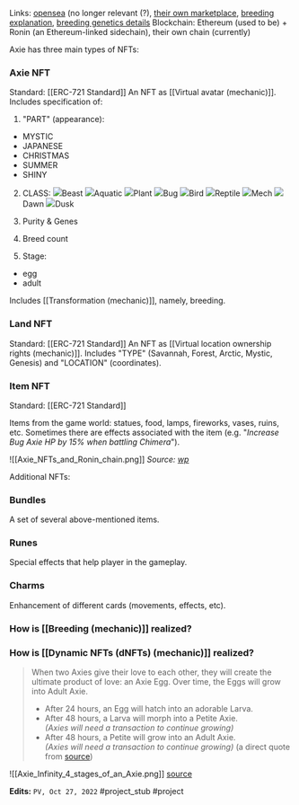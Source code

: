Links: [opensea](https://opensea.io/collection/axie) (no longer relevant (?), [their own marketplace](https://app.axieinfinity.com/marketplace/), [breeding explanation](https://medium.com/axie-infinity/axie-infinity-breeding-system-walkthrough-ec55939a7ca6), [breeding genetics details](https://www.coingecko.com/learn/axie-infinity-how-to-breed-axies)
Blockchain: Ethereum  (used to be) + Ronin (an Ethereum-linked sidechain), their own chain (currently)


Axie has three main types of NFTs:

### Axie NFT
Standard: [[ERC-721 Standard]]
An NFT as  [[Virtual avatar (mechanic)]]. Includes specification of:
1) "PART" (appearance):
* MYSTIC
* JAPANESE
* CHRISTMAS
* SUMMER
* SHINY
2) CLASS:
![](https://cdn.axieinfinity.com/marketplace-website/asset-icon/class/beast.png)Beast
![](https://cdn.axieinfinity.com/marketplace-website/asset-icon/class/aquatic.png)Aquatic
![](https://cdn.axieinfinity.com/marketplace-website/asset-icon/class/plant.png)Plant
![](https://cdn.axieinfinity.com/marketplace-website/asset-icon/class/bug.png)Bug
![](https://cdn.axieinfinity.com/marketplace-website/asset-icon/class/bird.png)Bird
![](https://cdn.axieinfinity.com/marketplace-website/asset-icon/class/reptile.png)Reptile
![](https://cdn.axieinfinity.com/marketplace-website/asset-icon/class/mech.png)Mech
![](https://cdn.axieinfinity.com/marketplace-website/asset-icon/class/dawn.png)Dawn
![](https://cdn.axieinfinity.com/marketplace-website/asset-icon/class/dusk.png)Dusk

3) Purity & Genes
4) Breed count
5) Stage:
* egg
* adult

Includes [[Transformation (mechanic)]], namely, breeding. 

### Land NFT 
Standard: [[ERC-721 Standard]]
An NFT as [[Virtual location ownership rights (mechanic)]]. Includes "TYPE" (Savannah, Forest, Arctic, Mystic, Genesis) and "LOCATION" (coordinates).


### Item NFT
Standard: [[ERC-721 Standard]]

Items from the game world: statues, food, lamps, fireworks, vases, ruins, etc. Sometimes there are effects associated with the item (e.g. "*Increase Bug Axie HP by 15% when battling Chimera*").

![[Axie_NFTs_and_Ronin_chain.png]]
*Source: [wp](https://whitepaper.axieinfinity.com/technology/ronin-ethereum-sidechain)*


Additional NFTs:
### Bundles 
A set of several above-mentioned items.

### Runes
Special effects that help player in the gameplay.

### Charms
Enhancement of different cards (movements, effects, etc).


### How is [[Breeding (mechanic)]] realized?

### How is [[Dynamic NFTs (dNFTs) (mechanic)]] realized?

>When two Axies give their love to each other, they will create the ultimate product of love: an Axie Egg. Over time, the Eggs will grow into Adult Axie.
>
>-   After 24 hours, an Egg will hatch into an adorable Larva.
>-   After 48 hours, a Larva will morph into a Petite Axie.  
    _(Axies will need a transaction to continue growing)_
>-   After 48 hours, a Petite will grow into an Adult Axie.  
    _(Axies will need a transaction to continue growing)_
 (a direct quote from [source](https://medium.com/axie-infinity/breeding-is-live-eggs-tomorrow-e534249e32d5))


![[Axie_Infinity_4_stages_of_an_Axie.png]]
[source](https://medium.com/axie-infinity/breeding-is-live-eggs-tomorrow-e534249e32d5)

**Edits:** `PV, Oct 27, 2022`
#project_stub #project 